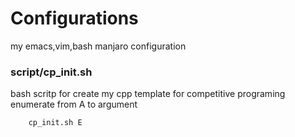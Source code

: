 # Configurations
my emacs,vim,bash manjaro configuration


### script/cp_init.sh

bash scritp for create my cpp template for competitive programing enumerate from A to argument

		cp_init.sh E